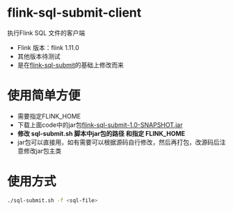 
# flink-sql-submit-client
执行Flink SQL 文件的客户端



- Flink 版本：flink 1.11.0
- 其他版本待测试
- 是在[flink-sql-submit](https://github.com/wuchong/flink-sql-submit)的基础上修改而来




# 使用简单方便
- 需要指定FLINK_HOME
- 下载上面code中的jar包[flink-sql-submit-1.0-SNAPSHOT.jar](https://github.com/Chengyanan1008/flink-sql-submit-client/blob/master/flink-sql-submit-1.0-SNAPSHOT.jar)
- **修改 sql-submit.sh 脚本中jar包的路径 和指定 FLINK_HOME**
- jar包可以直接用，如有需要可以根据源码自行修改，然后再打包，改源码后注意修改jar包主类

# 使用方式

```sh
./sql-submit.sh -f <sql-file>
```
